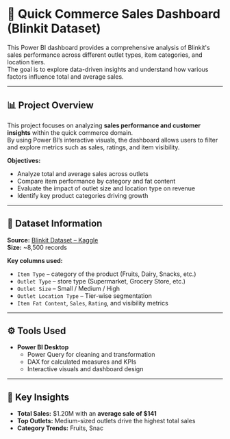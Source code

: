 # 🛒 Quick Commerce Sales Dashboard (Blinkit Dataset)

This Power BI dashboard provides a comprehensive analysis of Blinkit's sales performance across different outlet types, item categories, and location tiers.  
The goal is to explore data-driven insights and understand how various factors influence total and average sales.

---

## 📊 Project Overview

This project focuses on analyzing **sales performance and customer insights** within the quick commerce domain.  
By using Power BI’s interactive visuals, the dashboard allows users to filter and explore metrics such as sales, ratings, and item visibility.

**Objectives:**
- Analyze total and average sales across outlets  
- Compare item performance by category and fat content  
- Evaluate the impact of outlet size and location type on revenue  
- Identify key product categories driving growth  

---

## 🧩 Dataset Information

**Source:** [Blinkit Dataset – Kaggle](https://www.kaggle.com/datasets/mukeshgadri/blinkit-dataset)  
**Size:** ~8,500 records  

**Key columns used:**
- `Item Type` – category of the product (Fruits, Dairy, Snacks, etc.)  
- `Outlet Type` – store type (Supermarket, Grocery Store, etc.)  
- `Outlet Size` – Small / Medium / High  
- `Outlet Location Type` – Tier-wise segmentation  
- `Item Fat Content`, `Sales`, `Rating`, and visibility metrics  

---

## ⚙️ Tools Used

- **Power BI Desktop**  
  - Power Query for cleaning and transformation  
  - DAX for calculated measures and KPIs  
  - Interactive visuals and dashboard design  

---

## 🧠 Key Insights

- **Total Sales:** $1.20M with an **average sale of $141**  
- **Top Outlets:** Medium-sized outlets drive the highest total sales  
- **Category Trends:** Fruits, Snac
